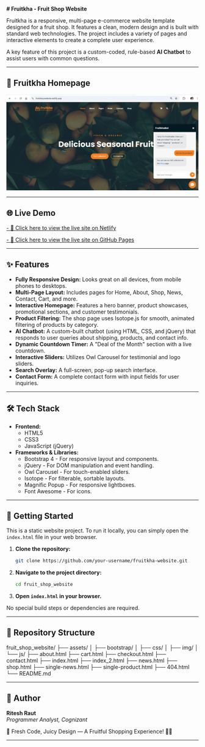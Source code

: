 **# Fruitkha - Fruit Shop Website**

Fruitkha is a responsive, multi-page e-commerce website template designed for a fruit shop. It features a clean, modern design and is built with standard web technologies. The project includes a variety of pages and interactive elements to create a complete user experience.

A key feature of this project is a custom-coded, rule-based **AI Chatbot** to assist users with common questions.

---

## 📸 Fruitkha Homepage

![Fruitkha Homepage](assets/img/screenshot.png)

---

## 🌐 Live Demo

[- 🔗 Click here to view the live site on Netlify](https://fruitshopwebsite.netlify.app)

[- 🔗 Click here to view the live site on GitHub Pages](https://riteshraut0116.github.io/fruit_shop_website_html/)

---

## ✨ Features

- **Fully Responsive Design:** Looks great on all devices, from mobile phones to desktops.
- **Multi-Page Layout:** Includes pages for Home, About, Shop, News, Contact, Cart, and more.
- **Interactive Homepage:** Features a hero banner, product showcases, promotional sections, and customer testimonials.
- **Product Filtering:** The shop page uses Isotope.js for smooth, animated filtering of products by category.
- **AI Chatbot:** A custom-built chatbot (using HTML, CSS, and jQuery) that responds to user queries about shipping, products, and contact info.
- **Dynamic Countdown Timer:** A "Deal of the Month" section with a live countdown.
- **Interactive Sliders:** Utilizes Owl Carousel for testimonial and logo sliders.
- **Search Overlay:** A full-screen, pop-up search interface.
- **Contact Form:** A complete contact form with input fields for user inquiries.

---

## 🛠️ Tech Stack

- **Frontend:**
  - HTML5
  - CSS3
  - JavaScript (jQuery)
- **Frameworks & Libraries:**
  - Bootstrap 4 - For responsive layout and components.
  - jQuery - For DOM manipulation and event handling.
  - Owl Carousel - For touch-enabled sliders.
  - Isotope - For filterable, sortable layouts.
  - Magnific Popup - For responsive lightboxes.
  - Font Awesome - For icons.

---

## 🚀 Getting Started

This is a static website project. To run it locally, you can simply open the `index.html` file in your web browser.

1.  **Clone the repository:**
    ```sh
    git clone https://github.com/your-username/fruitkha-website.git
    ```
2.  **Navigate to the project directory:**
    ```sh
    cd fruit_shop_website
    ```
3.  **Open `index.html` in your browser.**

No special build steps or dependencies are required.

---

## 📂 Repository Structure

fruit_shop_website/
├── assets/
│   ├── bootstrap/
│   ├── css/
│   ├── img/
│   └── js/
├── about.html
├── cart.html
├── checkout.html
├── contact.html
├── index.html
├── index_2.html
├── news.html
├── shop.html
├── single-news.html
├── single-product.html
├── 404.html
└── README.md

---

## 👤 Author

**Ritesh Raut**  
*Programmer Analyst, Cognizant*

🍎 Fresh Code, Juicy Design — A Fruitful Shopping Experience! 🛒🍊

---
